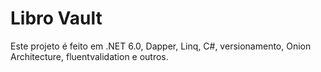 # Libro Vault
Este projeto é feito em .NET 6.0, Dapper, Linq, C#, versionamento, Onion Architecture, fluentvalidation e outros.
